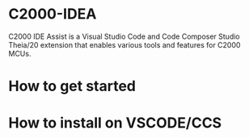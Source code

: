 # C2000-IDEA
C2000 IDE Assist is a Visual Studio Code and Code Composer Studio Theia/20 extension that enables various tools and features for C2000 MCUs.

# How to get started

# How to install on VSCODE/CCS
